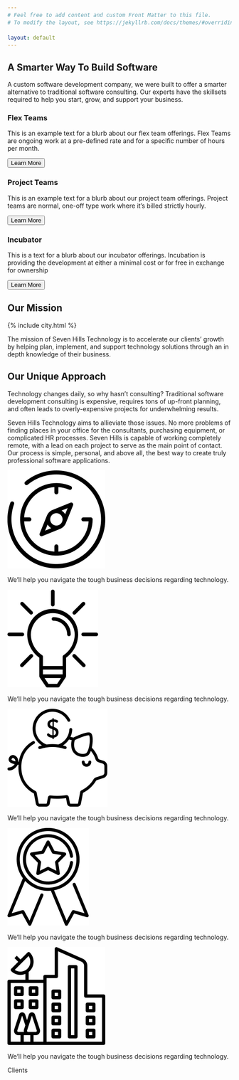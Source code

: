 ```yaml
---
# Feel free to add content and custom Front Matter to this file.
# To modify the layout, see https://jekyllrb.com/docs/themes/#overriding-theme-defaults

layout: default
---
```


<section class="sh-intro">
    <div class="sh-tagline">
        <h2 class="sh-header-lines"><span>A Smarter Way To Build Software</span></h2>
    </div>
    <div class="sh-description">A custom software development company, we were built to offer a smarter alternative to traditional software consulting. Our experts have the skillsets required to help you start, grow, and support your business.</div>
    <div class="sh-product-list">
        <div class="sh-product sh-product-flex-teams">
            <div class="sh-product-image"></div>
            <h3>Flex Teams</h3>
            <p>This is an example text for a blurb about our flex team offerings. Flex Teams are ongoing work at a pre-defined rate and for a specific number of hours per month.</p>
            <a href="#"><button class="sh-button">Learn More</button></a>
        </div>
        <div class="sh-product sh-product-project-teams">
            <div class="sh-product-image"></div>
            <h3>Project Teams</h3>
            <p>This is an example text for a blurb about our project team offerings. Project teams are normal, one-off type work where it’s billed strictly hourly.</p>
            <a href="#"><button class="sh-button">Learn More</button></a>
        </div>
        <div class="sh-product sh-product-incubator">
            <div class="sh-product-image"></div>
            <h3>Incubator</h3>
            <p>This is a text for a blurb about our incubator offerings. Incubation is providing the development at either a minimal cost or for free in exchange for ownership</p>
            <a href="#"><button class="sh-button">Learn More</button></a>
        </div>
    </div>
    
</section>
<section class="sh-mission">
    <h2 id="mission-title" class="sh-fade-in">Our Mission</h2>
    <div class="sh-city-outline">
        {% include city.html %}
    </div>
    <!-- <img src="images/city.svg" alt="City outline" /> -->
    <p class="sh-fade-in">The mission of Seven Hills Technology is to accelerate our clients’ growth by helping plan, implement, and support technology solutions through an in depth knowledge of their business.</p>
</section>
<section class="sh-approach">
    <h2>Our Unique Approach</h2>
    <p>
        Technology changes daily, so why hasn’t consulting? Traditional software development consulting is expensive, requires tons of up-front planning, and often leads to overly-expensive projects for underwhelming results.
    </p>
    <p>
        Seven Hills Technology aims to allieviate those issues. No more problems of finding places in your office for the consultants, purchasing equipment, or complicated HR processes. Seven Hills is capable of working completely remote, with a lead on each project to serve as the main point of contact. Our process is simple, personal, and above all, the best way to create truly professional software applications.
    </p>
    <div class="sh-approach-steps">
        <div class="sh-approach-step">
            <img src="/images/approach-1.svg" alt="approach step 1" />
            <p>We’ll help you navigate the tough business decisions regarding technology.</p>
        </div>
        <div class="sh-approach-step">
            <img src="/images/approach-2.svg" alt="approach step 1" />
            <p>We’ll help you navigate the tough business decisions regarding technology.</p>
        </div>
        <div class="sh-approach-step">
            <img src="/images/approach-3.svg" alt="approach step 1" />
            <p>We’ll help you navigate the tough business decisions regarding technology.</p>
        </div>
        <div class="sh-approach-step">
            <img src="/images/approach-4.svg" alt="approach step 1" />
            <p>We’ll help you navigate the tough business decisions regarding technology.</p>
        </div>
        <div class="sh-approach-step">
            <img src="/images/approach-5.svg" alt="approach step 1" />
            <p>We’ll help you navigate the tough business decisions regarding technology.</p>
        </div>
    </div>
</section>
<section class="sh-clients">Clients</section>